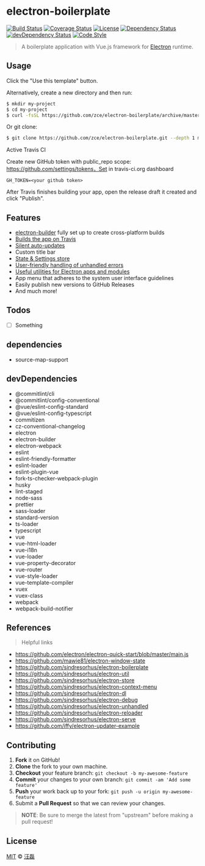# electron-boilerplate

[![Build Status][travis-image]][travis-url]
[![Coverage Status][codecov-image]][codecov-url]
[![License][license-image]][license-url]
[![Dependency Status][dependency-image]][dependency-url]
[![devDependency Status][devdependency-image]][devdependency-url]
[![Code Style][style-image]][style-url]

> A boilerplate application with Vue.js framework for [Electron](https://electronjs.org) runtime.

## Usage

Click the "Use this template" button.

Alternatively, create a new directory and then run:

```sh
$ mkdir my-project
$ cd my-project
$ curl -fsSL https://github.com/zce/electron-boilerplate/archive/master.tar.gz | tar -xz --strip-components 1
```

Or git clone:

```sh
$ git clone https://github.com/zce/electron-boilerplate.git --depth 1 my-project
```

Active Travis CI

Create new GitHub token with public_repo scope: https://github.com/settings/tokens，Set in travis-ci.org dashboard

```
GH_TOKEN=<your github token>
```

After Travis finishes building your app, open the release draft it created and click "Publish".

## Features

- [electron-builder](https://www.electron.build) fully set up to create cross-platform builds
- [Builds the app on Travis](https://www.electron.build/multi-platform-build#sample-travisyml-to-build-electron-app-for-macos-linux-and-windows)
- [Silent auto-updates](https://www.electron.build/auto-update)
- Custom title bar
- [State & Settings store](https://github.com/sindresorhus/electron-store)
- [User-friendly handling of unhandled errors](https://github.com/sindresorhus/electron-unhandled)
- [Useful utilities for Electron apps and modules](https://github.com/sindresorhus/electron-util)
- App menu that adheres to the system user interface guidelines
- Easily publish new versions to GitHub Releases
- And much more!

## Todos

- [ ] Something

## dependencies

- source-map-support

## devDependencies

- @commitlint/cli
- @commitlint/config-conventional
- @vue/eslint-config-standard
- @vue/eslint-config-typescript
- commitizen
- cz-conventional-changelog
- electron
- electron-builder
- electron-webpack
- eslint
- eslint-friendly-formatter
- eslint-loader
- eslint-plugin-vue
- fork-ts-checker-webpack-plugin
- husky
- lint-staged
- node-sass
- prettier
- sass-loader
- standard-version
- ts-loader
- typescript
- vue
- vue-html-loader
- vue-i18n
- vue-loader
- vue-property-decorator
- vue-router
- vue-style-loader
- vue-template-compiler
- vuex
- vuex-class
- webpack
- webpack-build-notifier

## References

> Helpful links

- https://github.com/electron/electron-quick-start/blob/master/main.js
- https://github.com/mawie81/electron-window-state
- https://github.com/sindresorhus/electron-boilerplate
- https://github.com/sindresorhus/electron-util
- https://github.com/sindresorhus/electron-store
- https://github.com/sindresorhus/electron-context-menu
- https://github.com/sindresorhus/electron-dl
- https://github.com/sindresorhus/electron-debug
- https://github.com/sindresorhus/electron-unhandled
- https://github.com/sindresorhus/electron-reloader
- https://github.com/sindresorhus/electron-serve
- https://github.com/iffy/electron-updater-example

## Contributing

1. **Fork** it on GitHub!
2. **Clone** the fork to your own machine.
3. **Checkout** your feature branch: `git checkout -b my-awesome-feature`
4. **Commit** your changes to your own branch: `git commit -am 'Add some feature'`
5. **Push** your work back up to your fork: `git push -u origin my-awesome-feature`
6. Submit a **Pull Request** so that we can review your changes.

> **NOTE**: Be sure to merge the latest from "upstream" before making a pull request!

## License

[MIT](LICENSE) &copy; [汪磊](https://zce.me)

[travis-image]: https://img.shields.io/travis/zce/electron-boilerplate.svg
[travis-url]: https://travis-ci.org/zce/electron-boilerplate
[codecov-image]: https://img.shields.io/codecov/c/github/zce/electron-boilerplate.svg
[codecov-url]: https://codecov.io/gh/zce/electron-boilerplate
[license-image]: https://img.shields.io/github/license/zce/electron-boilerplate.svg
[license-url]: https://github.com/zce/electron-boilerplate/blob/master/LICENSE
[dependency-image]: https://img.shields.io/david/zce/electron-boilerplate.svg
[dependency-url]: https://david-dm.org/zce/electron-boilerplate
[devdependency-image]: https://img.shields.io/david/dev/zce/electron-boilerplate.svg
[devdependency-url]: https://david-dm.org/zce/electron-boilerplate?type=dev
[style-image]: https://img.shields.io/badge/code_style-standard-brightgreen.svg
[style-url]: http://standardjs.com
